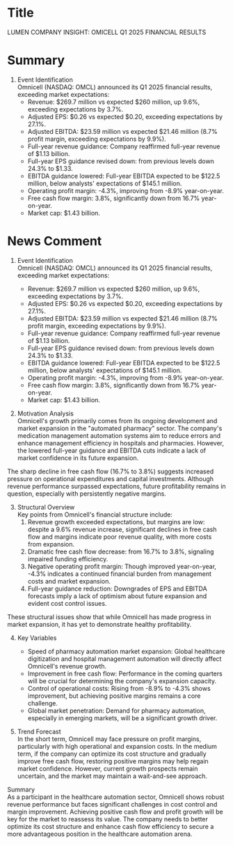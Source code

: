 # Title
LUMEN COMPANY INSIGHT: OMICELL Q1 2025 FINANCIAL RESULTS

# Summary
1. Event Identification  
Omnicell (NASDAQ: OMCL) announced its Q1 2025 financial results, exceeding market expectations:  
   - Revenue: $269.7 million vs expected $260 million, up 9.6%, exceeding expectations by 3.7%.  
   - Adjusted EPS: $0.26 vs expected $0.20, exceeding expectations by 27.1%.  
   - Adjusted EBITDA: $23.59 million vs expected $21.46 million (8.7% profit margin, exceeding expectations by 9.9%).  
   - Full-year revenue guidance: Company reaffirmed full-year revenue of $1.13 billion.  
   - Full-year EPS guidance revised down: from previous levels down 24.3% to $1.33.  
   - EBITDA guidance lowered: Full-year EBITDA expected to be $122.5 million, below analysts' expectations of $145.1 million.  
   - Operating profit margin: -4.3%, improving from -8.9% year-on-year.  
   - Free cash flow margin: 3.8%, significantly down from 16.7% year-on-year.  
   - Market cap: $1.43 billion.  

# News Comment
1. Event Identification  
Omnicell (NASDAQ: OMCL) announced its Q1 2025 financial results, exceeding market expectations:  
   - Revenue: $269.7 million vs expected $260 million, up 9.6%, exceeding expectations by 3.7%.  
   - Adjusted EPS: $0.26 vs expected $0.20, exceeding expectations by 27.1%.  
   - Adjusted EBITDA: $23.59 million vs expected $21.46 million (8.7% profit margin, exceeding expectations by 9.9%).  
   - Full-year revenue guidance: Company reaffirmed full-year revenue of $1.13 billion.  
   - Full-year EPS guidance revised down: from previous levels down 24.3% to $1.33.  
   - EBITDA guidance lowered: Full-year EBITDA expected to be $122.5 million, below analysts' expectations of $145.1 million.  
   - Operating profit margin: -4.3%, improving from -8.9% year-on-year.  
   - Free cash flow margin: 3.8%, significantly down from 16.7% year-on-year.  
   - Market cap: $1.43 billion.  

2. Motivation Analysis  
Omnicell's growth primarily comes from its ongoing development and market expansion in the "automated pharmacy" sector. The company's medication management automation systems aim to reduce errors and enhance management efficiency in hospitals and pharmacies. However, the lowered full-year guidance and EBITDA cuts indicate a lack of market confidence in its future expansion.  

The sharp decline in free cash flow (16.7% to 3.8%) suggests increased pressure on operational expenditures and capital investments. Although revenue performance surpassed expectations, future profitability remains in question, especially with persistently negative margins.  

3. Structural Overview  
Key points from Omnicell's financial structure include:  
   1. Revenue growth exceeded expectations, but margins are low: despite a 9.6% revenue increase, significant declines in free cash flow and margins indicate poor revenue quality, with more costs from expansion.  
   2. Dramatic free cash flow decrease: from 16.7% to 3.8%, signaling impaired funding efficiency.  
   3. Negative operating profit margin: Though improved year-on-year, -4.3% indicates a continued financial burden from management costs and market expansion.  
   4. Full-year guidance reduction: Downgrades of EPS and EBITDA forecasts imply a lack of optimism about future expansion and evident cost control issues.  

These structural issues show that while Omnicell has made progress in market expansion, it has yet to demonstrate healthy profitability.  

4. Key Variables  
   - Speed of pharmacy automation market expansion: Global healthcare digitization and hospital management automation will directly affect Omnicell's revenue growth.  
   - Improvement in free cash flow: Performance in the coming quarters will be crucial for determining the company's expansion capacity.  
   - Control of operational costs: Rising from -8.9% to -4.3% shows improvement, but achieving positive margins remains a core challenge.  
   - Global market penetration: Demand for pharmacy automation, especially in emerging markets, will be a significant growth driver.  

5. Trend Forecast  
In the short term, Omnicell may face pressure on profit margins, particularly with high operational and expansion costs. In the medium term, if the company can optimize its cost structure and gradually improve free cash flow, restoring positive margins may help regain market confidence. However, current growth prospects remain uncertain, and the market may maintain a wait-and-see approach.  

Summary  
As a participant in the healthcare automation sector, Omnicell shows robust revenue performance but faces significant challenges in cost control and margin improvement. Achieving positive cash flow and profit growth will be key for the market to reassess its value. The company needs to better optimize its cost structure and enhance cash flow efficiency to secure a more advantageous position in the healthcare automation arena.
